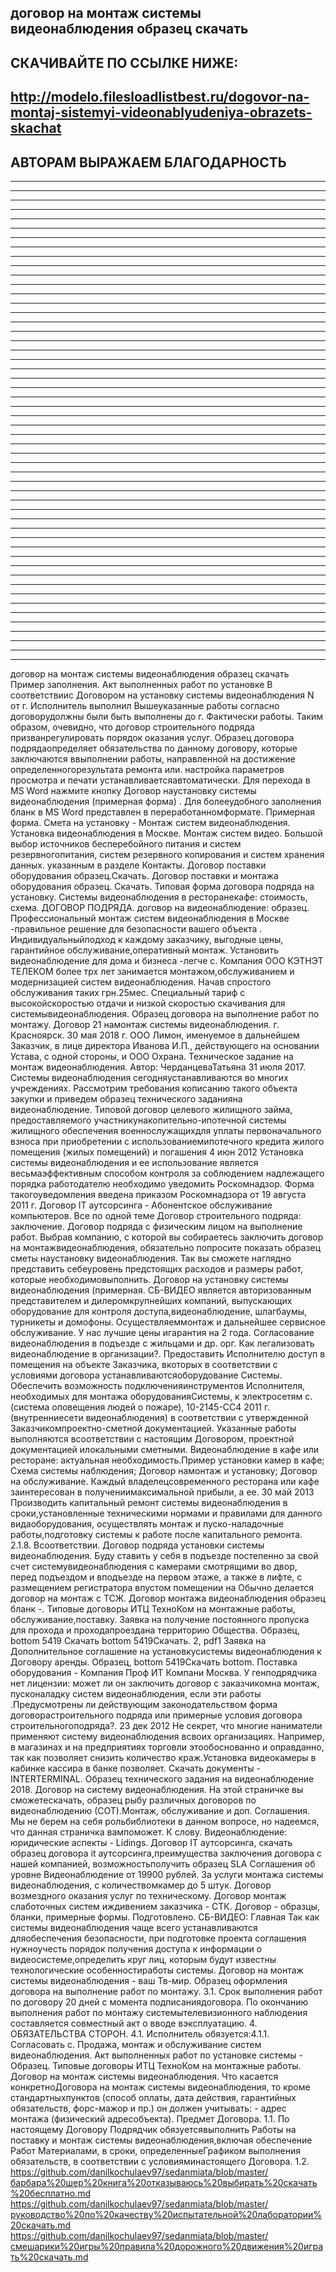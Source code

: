 договор на монтаж системы видеонаблюдения образец скачать
--------------------------------------------------
СКАЧИВАЙТЕ ПО ССЫЛКЕ НИЖЕ:
--------------------------------------------------
http://modelo.filesloadlistbest.ru/dogovor-na-montaj-sistemyi-videonablyudeniya-obrazets-skachat
--------------------------------------------------
АВТОРАМ ВЫРАЖАЕМ БЛАГОДАРНОСТЬ
--------------------------------------------------
--------------------------------------------------
--------------------------------------------------
--------------------------------------------------
--------------------------------------------------
--------------------------------------------------
--------------------------------------------------
--------------------------------------------------
--------------------------------------------------
--------------------------------------------------
--------------------------------------------------
--------------------------------------------------
--------------------------------------------------
--------------------------------------------------
--------------------------------------------------
--------------------------------------------------
--------------------------------------------------
--------------------------------------------------
--------------------------------------------------
--------------------------------------------------
--------------------------------------------------
--------------------------------------------------
--------------------------------------------------
--------------------------------------------------
--------------------------------------------------
--------------------------------------------------
--------------------------------------------------
--------------------------------------------------
--------------------------------------------------
--------------------------------------------------
--------------------------------------------------
--------------------------------------------------
--------------------------------------------------
--------------------------------------------------
--------------------------------------------------
--------------------------------------------------
--------------------------------------------------
--------------------------------------------------
--------------------------------------------------
--------------------------------------------------
--------------------------------------------------
--------------------------------------------------
--------------------------------------------------
--------------------------------------------------
--------------------------------------------------
--------------------------------------------------
--------------------------------------------------
--------------------------------------------------
--------------------------------------------------
--------------------------------------------------
--------------------------------------------------
--------------------------------------------------
--------------------------------------------------
договор на монтаж системы видеонаблюдения образец скачать Пример заполнения. Акт выполненных работ по установке  В соответствиис Договором на установку системы видеонаблюдения N  от  г. Исполнитель выполнил  Вышеуказанные работы согласно договорудолжны были быть выполнены до   г. Фактически работы. Таким образом, очевидно, что договор строительного подряда призванрегулировать порядок оказания услуг. Образец договора подрядаопределяет обязательства по данному договору, которые заключаются ввыполнении работы, направленной на достижение определенногорезультата  ремонта или. настройка параметров просмотра и печати устанавливаетсяавтоматически. Для перехода в MS Word нажмите кнопку Договор наустановку системы видеонаблюдения (примерная форма) . Для болееудобного заполнения бланк в MS Word представлен в переработанномформате. Примерная форма. Смета на установку - Монтаж систем видеонаблюдения. Установка видеонаблюдения в Москве. Монтаж систем видео. Большой выбор источников бесперебойного питания и систем резервногопитания, систем резервного копирования и систем хранения данных. указанным в разделе Контакты. Договор поставки оборудования образец.Скачать. Договор поставки и монтажа оборудования образец. Скачать. Типовая форма договора подряда на установку. Системы видеонаблюдения в ресторанекафе: стоимость, схема. ДОГОВОР ПОДРЯДА. договор на видеонаблюдение: образец. Профессиональный монтаж систем видеонаблюдения в Москве -правильное решение для безопасности вашего объекта . Индивидуальныйподход к каждому заказчику, выгодные цены, гарантийное обслуживание,оперативный монтаж. Установить видеонаблюдение для дома и бизнеса -легче с. Компания ООО КЭТНЭТ ТЕЛЕКОМ более трх лет занимается монтажом,обслуживанием и модернизацией систем видеонаблюдения. Начав спростого обслуживания таких  грн.25мес. Специальный тариф с высокойскоростью отдачи и низкой скоростью скачивания для системывидеонаблюдения. Образец договора на выполнение работ по монтажу. Договор  21 намонтаж системы видеонаблюдения. г. Красноярск. 30 мая 2018 г. ООО Лимон, именуемое в дальнейшем Заказчик, в лице директора Иванова И.П., действующего на основании Устава, с одной стороны, и ООО Охрана. Техническое задание на монтаж видеонаблюдения. Автор: ЧерданцеваТатьяна 31 июля 2017. Системы видеонаблюдения сегодняустанавливаются во многих учреждениях. Рассмотрим требования кописанию такого объекта закупки и приведем образец технического заданияна видеонаблюдение. Типовой договор целевого жилищного займа, предоставляемого участникунакопительно-ипотечной системы жилищного обеспечения военнослужащихдля уплаты первоначального взноса при приобретении с использованиемипотечного кредита жилого помещения (жилых помещений) и погашения
4 июн 2012  Установка системы видеонаблюдения и ее использование является весьмаэффективным способом контроля за соблюдением надлежащего порядка работодателю необходимо уведомить Роскомнадзор. Форма такогоуведомления введена приказом Роскомнадзора от 19 августа 2011 г. Договор IT аутсорсинга - Абонентское обслуживание компьютеров. Все по одной теме Договор строительного подряда: заключение. Договор подряда с физическим лицом на выполнение работ. Выбрав компанию, с которой вы собираетесь заключить договор на монтажвидеонаблюдения, обязательно попросите показать образец сметы наустановку видеонаблюдения. Так вы сможете наглядно представить себеуровень предстоящих расходов и размеры работ, которые необходимовыполнить. Договор на установку системы видеонаблюдения (примерная. СБ-ВИДЕО является авторизованным представителем и дилеромкрупнейших компаний, выпускающих оборудование для контроля доступа,видеонаблюдение, шлагбаумы, турникеты и домофоны. Осуществляеммонтаж и дальнейшее сервисное обслуживание. У нас лучшие цены игарантия на 2 года. Согласование видеонаблюдения в подъезде с жильцами и др. орг. Как легализовать видеонаблюдение в организации?. Предоставить Исполнителю доступ в помещения на объекте Заказчика, вкоторых в соответствии с условиями договора устанавливаютсяоборудование Системы. Обеспечить возможность подключенияинструментов Исполнителя, необходимых для монтажа оборудованияСистемы, к электросетям с. (система оповещения людей о пожаре), 10-2145-СС4 2011 г. (внутренниесети видеонаблюдения) в соответствии с утвержденной Заказчикомпроектно-сметной документацией. Указанные работы выполняются всоответствии с настоящим Договором, проектной документацией илокальными сметными. Видеонаблюдение в кафе или ресторане: актуальная необходимость.Пример установки камер в кафе; Схема системы наблюдения; Договор намонтаж и установку; Договор на обслуживание. Каждый владелецсовременного ресторана или кафе заинтересован в получениимаксимальной прибыли, а ее. 30 май 2013  Производить капитальный ремонт системы видеонаблюдения в сроки,установленные техническими нормами и правилами для данного видаоборудования, осуществлять монтаж и пуско-наладочные работы,подготовку системы к работе после капитального ремонта. 2.1.8. Всоответствии. Договор подряда установки системы видеонаблюдения. Буду ставить у себя в подъезде постепенно за свой счет системувидеонаблюдения с камерами смотрящими во двор, перед подъездом и вподъезде на первом этаже, а также в лифте, с размещением регистратора впустом помещении на  Обычно делается договор на монтаж с ТСЖ.
Договор монтажа видеонаблюдения образец бланк -. Типовые договоры ИТЦ ТехноКом на монтажные работы, обслуживание,поставку. Заявка на получение постоянного пропуска для прохода и проходапроездана территорию Общества. Образец, bottom 5419 Скачать  bottom 5419Скачать. 2, pdf1 Заявка на  Дополнительное соглашение на установкусистемы видеонаблюдения к Договору аренды. Образец, bottom 5419Скачать  bottom. Поставка оборудования - Компания Проф ИТ Компани Москва. У генподрядчика нет лицензии: может ли он заключить договор с заказчикомна монтаж, пусконаладку систем видеонаблюдения, если эти работы .Предусмотрены ли действующим законодательством форма договорастроительного подряда или примерные условия договора строительногоподряда?. 23 дек 2012  Не секрет, что многие наниматели применяют систему видеонаблюдения всвоих организациях. Например, в магазинах и на предприятиях торговли этообоснованно и оправданно, так как позволяет снизить количество краж.Установка видеокамеры в кабинке кассира в банке позволяет. Скачать документы - INTERTERMINAL. Образец технического задания на видеонаблюдение 2018. Договор на систему видеонаблюдения. На этой страничке вы сможетескачать, образец рыбу различных договоров по видеонаблюдению (СОТ).Монтаж, обслуживание и доп. Соглашения. Мы не берем на себя рольбиблиотеки в данном вопросе, но надеемся, что данная страничка вампоможет. К слову. Видеонаблюдение: юридические аспекты - Lidings. Договор IT аутсорсинга, скачать образец договора it аутсорсинга,преимущества заключения договора с нашей компанией, возможностьполучить образец SLA Соглашения об уровне  Видеонаблюдение от 19900 рублей. За услуги монтажа системы видеонаблюдения, с количествомкамер до 5 штук. Договор возмездного оказания услуг по техническому. Договор монтаж слаботочных систем иждивением заказчика - СТК. Договор - образцы, бланки, примерные формы. Подготовлено. СБ-ВИДЕО: Главная
Так как системы видеонаблюдения чаще всего устанавливаются дляобеспечения безопасности, при подготовке проекта соглашения нужноучесть порядок получения доступа к информации о видеосистеме,определить круг лиц, которым будут известны технологические особенностиработы системы. Договор на монтаж системы видеонаблюдения - ваш Тв-мир. Образец оформления договора на выполнение работ по монтажу. 3.1. Срок выполнения работ по договору  20 дней с момента подписаниядоговора. По окончанию выполнения работ по монтажу системытелевизионного наблюдения составляется совместный акт о вводе вэксплуатацию. 4. ОБЯЗАТЕЛЬСТВА СТОРОН. 4.1. Исполнитель обязуется:4.1.1. Согласовать с. Продажа, монтаж и обслуживание систем видеонаблюдения. Акт выполненных работ по установке системы  - Образец. Типовые договоры ИТЦ ТехноКом на монтажные работы. Договор на монтаж системы видеонаблюдения. Что касается конкретноДоговора на монтаж системы видеонаблюдения, то кроме стандартныхпунктов (способ оплаты, дата действия, гарантийных обязательств, форс-мажор и пр.) он должен учитывать: - адрес монтажа (физический адресобъекта). Предмет Договора. 1.1. По настоящему Договору Подрядчик обязуетсявыполнить Работы на поставку и монтаж системы видеонаблюдения,включая обеспечение Работ Материалами, в сроки, определенныеГрафиком выполнения обязательств, в соответствии с условияминастоящего Договора. 1.2.
https://github.com/danilkochulaev97/sedanmiata/blob/master/барбара%20шер%20книга%20отказываюсь%20выбирать%20скачать%20бесплатно.md
https://github.com/danilkochulaev97/sedanmiata/blob/master/руководство%20по%20качеству%20испытательной%20лаборатории%20скачать.md
https://github.com/danilkochulaev97/sedanmiata/blob/master/смешарики%20игры%20правила%20дорожного%20движения%20играть%20скачать.md